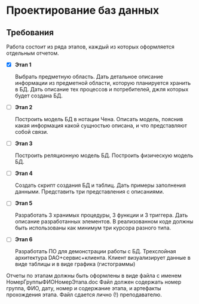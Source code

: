 # Проектирование баз данных
## Требования
Работа состоит из ряда этапов, каждый из которых оформляется отдельным отчетом.

- [x] __Этап 1__
  
    Выбрать предметную область. Дать детальное описание информации из предметной области, которую планируется хранить в БД. Дать описание тех процессов и потребителей, джля которых будет создана БД.
- [ ] __Этап 2__

    Построить модель БД в нотации Чена. Описать модель, пояснив какая информация какой сущностью описана, и что представляют собой связи.
- [ ] __Этап 3__
  
    Построить реляционную модель БД. Построить физическую модель БД.
- [ ] __Этап 4__ 
  
    Создать скрипт создания БД и таблиц. Дать примеры заполнения данными. Представить три представления с описаниями.
- [ ] __Этап 5__
  
    Разработать 3 хранимых процедуры, 3 функции и 3 триггера. Дать описание разработанных элементов. В реализованном коде должны быть использованы как минимум три курсора разного типа.
- [ ] __Этап 6__
  
    Разработать ПО для демонстрации работы с БД. Трехслойная архитектура DAO+сервис+клиента. Клиент визуализирует данные в виде таблицы и в виде графика (гистограммы)

Отчеты по этапам должны быть оформлены в виде файла с именем
НомерГруппыФИОНомерЭтапа.doc
Файл должен содержать номер группа, ФИО, дату, номер и содержание этапа, и артефакты прохождения этапа.
Файл сдается лично (!) преподавателю.

